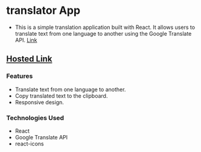 # translator App 

  - This is a simple translation application built with React. It allows users to translate text from one language to another using the Google Translate API. [Link](https://rapidapi.com/dickyagustin/api/text-translator2/)

## [Hosted Link](https://translator-three.vercel.app/)

### Features
  - Translate text from one language to another.
  - Copy translated text to the clipboard.
  - Responsive design.

### Technologies Used
  - React
  - Google Translate API
  - react-icons
